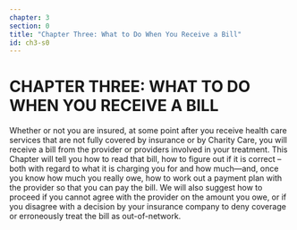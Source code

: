 ```yaml
---
chapter: 3
section: 0
title: "Chapter Three: What to Do When You Receive a Bill"
id: ch3-s0
---
```


# CHAPTER THREE: WHAT TO DO WHEN YOU RECEIVE A BILL

Whether or not you are insured, at some point after you receive health care services that
are not fully covered by insurance or by Charity Care, you will receive a bill from the provider or
providers involved in your treatment. This Chapter will tell you how to read that bill, how to figure
out if it is correct – both with regard to what it is charging you for and how much—and, once
you know how much you really owe, how to work out a payment plan with the provider so that
you can pay the bill. We will also suggest how to proceed if you cannot agree with the provider
on the amount you owe, or if you disagree with a decision by your insurance company to deny
coverage or erroneously treat the bill as out-of-network.
